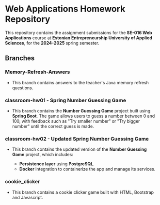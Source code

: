 # Web Applications Homework Repository

This repository contains the assignment submissions for the **SE-016 Web Applications** course at **Estonian Entrepreneurship University of Applied Sciences**, for the **2024-2025** spring semester.

## Branches

### Memory-Refresh-Answers
- This branch contains answers to the teacher's Java memory refresh questions.

### classroom-hw01 - Spring Number Guessing Game
- This branch contains the **Number Guessing Game** project built using **Spring Boot**. The game allows users to guess a number between 0 and 100, with feedback such as "Try smaller number" or "Try bigger number" until the correct guess is made.

### classroom-hw02 - Updated Spring Number Guessing Game
- This branch contains the updated version of the **Number Guessing Game** project, which includes:
  
  - **Persistence layer** using **PostgreSQL**.
  - **Docker** integration to containerize the app and manage its services.

### cookie_clicker
- This branch contains a cookie clicker game built with HTML, Bootstrap and Javascript.
